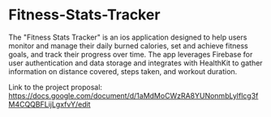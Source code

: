 # Fitness-Stats-Tracker
The "Fitness Stats Tracker" is an ios application designed to help users monitor and manage their daily burned calories, set and achieve fitness goals, and track their progress over time. The app leverages Firebase for user authentication and data storage and integrates with HealthKit to gather information on distance covered, steps taken, and workout duration.

Link to the project proposal:
https://docs.google.com/document/d/1aMdMoCWzRA8YUNonmbLylflcg3fM4CQQBFLijLgxfvY/edit

